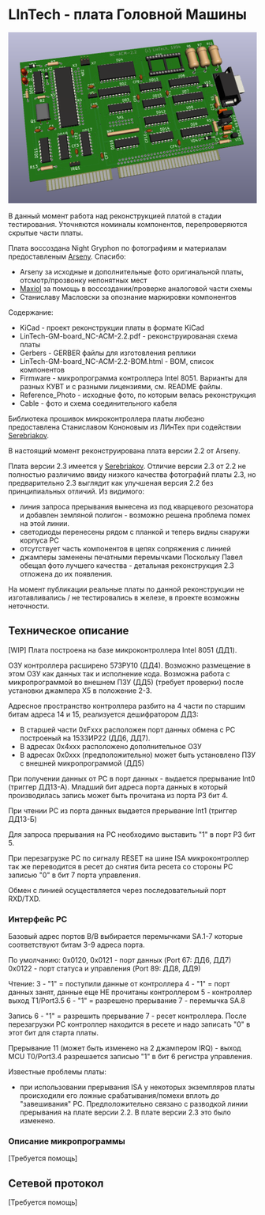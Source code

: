 # LInTech - плата Головной Машины
![3D  модель платы](./KiCad/LInTech-GM.png)

В данный момент работа над реконструкцией платой в стадии тестирования. Уточняются номиналы компонентов, перепроверяются скрытые части платы.

Плата воссоздана Night Gryphon по фотографиям и материалам предоставленым [Arseny](http://uknc.narod.ru/).
Спасибо:
- Arseny за исходные и дополнительные фото оригинальной платы, отсмотр/прозвонку непонятных мест
- [Maxiol](https://forum.maxiol.com/) за помощь в воссоздании/проверке аналоговой части схемы
- Станиславу Масловски за опознание маркировки компонентов

Содержание:
- KiCad - проект реконструкции платы в формате KiCad
- LinTech-GM-board_NC-ACM-2.2.pdf - реконструированая схема платы
- Gerbers - GERBER файлы для изготовления реплики
- LinTech-GM-board_NC-ACM-2.2-BOM.html - BOM, список компонентов
- Firmware - микропрограмма контроллера Intel 8051. Варианты для разных КУВТ и с разными лицензиями, см. README файлы.
- Reference_Photo - исходные фото, по которым велась реконструкция
- Cable - фото и схема соединительного кабеля

Библиотека прошивок микроконтроллера платы любезно предоставлена Станиславом Кононовым из ЛИнТех при содействии [Serebriakov](https://zx-pk.ru/members/7629-serebriakov.html).

В настоящий момент реконструирована плата версии 2.2 от Arseny. 

Плата версии 2.3 имеется у [Serebriakov](https://zx-pk.ru/members/7629-serebriakov.html). 
Отличие версии 2.3 от 2.2 не полностью различимо ввиду низкого качества фотографий платы 2.3, но предварительно 2.3 выглядит как улучшеная версия 2.2 без принципиальных отличий. Из видимого:
- линия запроса прерывания вынесена из под кварцевого резонатора и добавлен земляной полигон - возможно решена проблема помех на этой линии.
- светодиоды перенесены рядом с планкой и теперь видны снаружи корпуса РС
- отсутствует часть компонентов в цепях сопряжения с линией
- джамперы заменены печатными перемычками
Поскольку Павел обещал фото лучшего качества - детальная реконструкция 2.3 отложена до их появления. 

На момент публикации реальные платы по данной реконструкции не изготавливались / не тестировались в железе, в проекте возможны неточности.

## Техническое описание
[WIP]
Плата построена на базе микроконтроллера Intel 8051 (ДД1).
 
ОЗУ контроллера расширено 573РУ10 (ДД4). Возможно размещение в этом ОЗУ как данных так и исполнение кода.
Возможна работа с микропрограммой во внешнем ПЗУ (ДД5) (требует проверки) после установки джампера Х5 в положение 2-3.

Адресное пространство контроллера разбито на 4 части по старшим битам адреса 14 и 15, реализуется дешифратором ДД3:
- В старшей части 0xFххх расположен порт данных обмена с РС построеный на 1533ИР22 (ДД6, ДД7). 
- В адресах 0х4ххх расположено дополнительное ОЗУ
- В адресах 0х0ххх (предположительно) может быть установлено ПЗУ с внешней микропрограммой (ДД5)

При получении данных от РС в порт данных - выдается прерывание Int0 (триггер ДД13-А). Младший бит адреса порта данных в который производилась запись может быть прочитана из порта Р3 бит 4.

При чтении РС из порта данных выдается прерывание Int1 (триггер ДД13-Б)

Для запроса прерывания на РС необходимо выставить "1" в порт Р3 бит 5.

При перезагрузке РС по сигналу RESET на шине ISA микроконтроллер так же переводится в ресет до снятия бита ресета со стороны РС записью "0" в бит 7 порта управления.

Обмен с линией осуществляется через последовательный порт RXD/TXD.


### Интерфейс PC
Базовый адрес портов В/В выбирается перемычками SA.1-7 которые соответствуют битам 3-9 адреса порта.

По умолчанию:
0x0120, 0х0121 - порт данных (Port 67: ДД6, ДД7)
0x0122 - порт статуса и управления (Port 89: ДД8, ДД9)

Чтение:
	3 - "1" = поступили данные от контроллера
	4 - "1" = порт данных занят, данные еще НЕ прочитаны контроллером
	5 - контроллер выход T1/Port3.5
	6 - "1" = разрешено прерывание
	7 - перемычка SA.8

Запись
	6 - "1" = разрешить прерывание
	7 - ресет контроллера. После перезагрузки PC контроллер находится в ресете и надо записать "0" в этот бит для старта платы.

Прерывание 11 (может быть изменено на 2 джампером IRQ) - выход MCU T0/Port3.4 разрешается записью "1" в бит 6 регистра управления.

Известные проблемы платы:
- при использовании прерывания ISA у некоторых экземпляров платы происходили его ложные срабатывания/помехи вплоть до "завешивания" РС. 
Предположительно связано с разводкой линии прерывания на плате версии 2.2. В плате версии 2.3 это было изменено.

### Описание микропрограммы
[Требуется помощь]

## Сетевой протокол
[Требуется помощь]